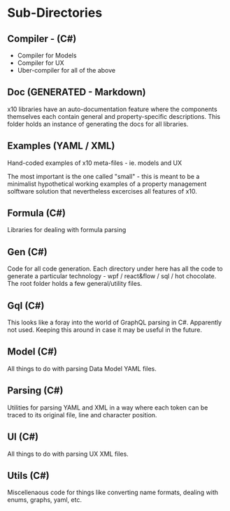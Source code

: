 # Sub-Directories

## Compiler - (C#)

* Compiler for Models
* Compiler for UX
* Uber-compiler for all of the above

## Doc (GENERATED - Markdown)

x10 libraries have an auto-documentation feature where the components
themselves each contain general and property-specific descriptions.
This folder holds an instance of generating the docs for all libraries.

## Examples (YAML / XML)

Hand-coded examples of x10 meta-files - ie. models and UX

The most important is the one called "small" - this is meant to be a
minimalist hypothetical working examples of a property management
solftware solution that nevertheless excercises all features of x10.

## Formula (C#)

Libraries for dealing with formula parsing

## Gen (C#)

Code for all code generation. Each directory under here has all the code
to generate a particular technology - wpf / react&flow / sql / hot chocolate.
The root folder holds a few general/utility files.

## Gql (C#)

This looks like a foray into the world of GraphQL parsing in C#. Apparently
not used. Keeping this around in case it may be useful in the future.

## Model (C#)

All things to do with parsing Data Model YAML files.

## Parsing (C#)

Utilities for parsing YAML and XML in a way where each token can be
traced to its original file, line and character position.

## UI (C#)

All things to do with parsing UX XML files.

## Utils (C#)

Miscellenaous code for things like converting name formats, dealing
with enums, graphs, yaml, etc.